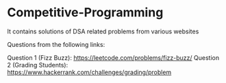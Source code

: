 # Competitive-Programming
It contains solutions of DSA related problems from various websites

Questions from the following links:

Question 1 (Fizz Buzz): https://leetcode.com/problems/fizz-buzz/
Question 2 (Grading Students): https://www.hackerrank.com/challenges/grading/problem
